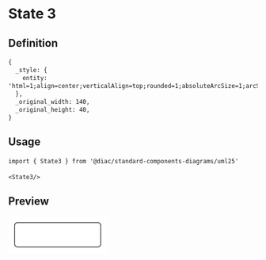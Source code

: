 # State 3

## Definition

```
{
  _style: { 
    entity: 'html=1;align=center;verticalAlign=top;rounded=1;absoluteArcSize=1;arcSize=10;dashed=0;whiteSpace=wrap;',
  },
  _original_width: 140,
  _original_height: 40,
}
```

## Usage

```
import { State3 } from '@diac/standard-components-diagrams/uml25'

<State3/>
```

## Preview

<img src="./state-3.png" width="200"/>
